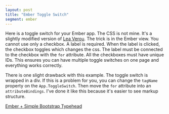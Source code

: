 ```yaml
---
layout: post
title: "Ember Toggle Switch"
segment: ember
---
```


Here is a toggle switch for your Ember app. The CSS is not mine. It's
a slightly modified version of [Lea
Verou](http://lea.verou.me/2013/03/ios-6-switch-style-checkboxes-with-pure-css/).
The trick is in the Ember view. You cannot use only a checkbox. A
label is required. When the label is clicked, the checkbox toggles
which changes the css. The label must be connected to the checkbox
with the `for` attribute. All the checkboxes must have unique IDs.
This ensures you can have multiple toggle switches on one page and
everything works correctly.

There is one slight drawback with this example. The toggle switch is
wrapped in a div. If this is a problem for you, you can change the
`tagName` property on the `App.ToggleSwitch`. Then move the `for`
attribute into an `attributeBindings`. I've done it like this because
it's easier to see markup structure.

<a class="jsbin-embed"
href="http://jsbin.com/omagiq/1/embed?live">Ember + Simple Bootstrap
Typehead</a><script
src="http://static.jsbin.com/js/embed.js"></script>
